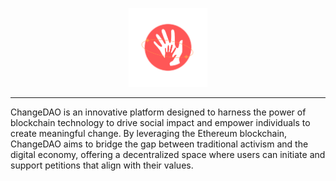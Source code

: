 
<p align="center">
<img src="https://github.com/0xWeb3Research/ChangeDAO/blob/db845afbb316b881410c08e65654bb656c0be017/logo.png" alt="ChangeDAO" style="width: 25%; text-align: center;"/> 
</div> 

---

ChangeDAO is an innovative platform designed to harness the power of blockchain technology to drive social impact and empower individuals to create meaningful change. By leveraging the Ethereum blockchain, ChangeDAO aims to bridge the gap between traditional activism and the digital economy, offering a decentralized space where users can initiate and support petitions that align with their values.

